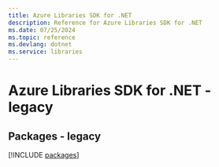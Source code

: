 ```yaml
---
title: Azure Libraries SDK for .NET
description: Reference for Azure Libraries SDK for .NET
ms.date: 07/25/2024
ms.topic: reference
ms.devlang: dotnet
ms.service: libraries
---
```

# Azure Libraries SDK for .NET - legacy
## Packages - legacy
[!INCLUDE [packages](libraries-index.md)]